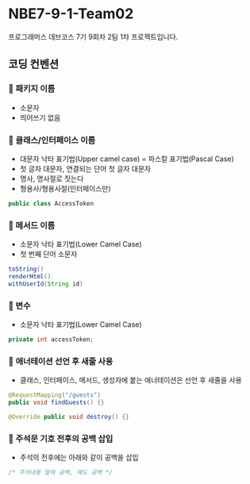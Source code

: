 # NBE7-9-1-Team02
프로그래머스 데브코스 7기 9회차 2팀 1차 프로젝트입니다.

## 코딩 컨벤션

### 🔸 패키지 이름

- 소문자
- 띄어쓰기 없음

### 🔸 클래스/인터페이스 이름

- 대문자 낙타 표기법(Upper camel case) = 파스칼 표기법(Pascal Case)
- 첫 글자 대문자, 연결되는 단어 첫 글자 대문자
- 명사, 명사절로 짓는다
- 형용사/형용사절(인터페이스만)

```java
public class AccessToken
```

### 🔸 메서드 이름

- 소문자 낙타 표기법(Lower Camel Case)
- 첫 번째 단어 소문자

```java
toString()
renderHtml()
withUserId(String id)
```

### 🔸 변수

- 소문자 낙타 표기법(Lower Camel Case)

```java
private int accessToken;
```

### 🔸 **애너테이션 선언 후 새줄 사용**

- 클래스, 인터페이스, 메서드, 생성자에 붙는 애너테이션은 선언 후 새줄을 사용

```java
@RequestMapping("/guests")
public void findGuests() {}

@Override public void destroy() {}
```

### 🔸 **주석문 기호 전후의 공백 삽입**

- 주석의 전후에는 아래와 같이 공백을 삽입
```java
/* 주석내용 앞에 공백, 에도 공백 */
```
